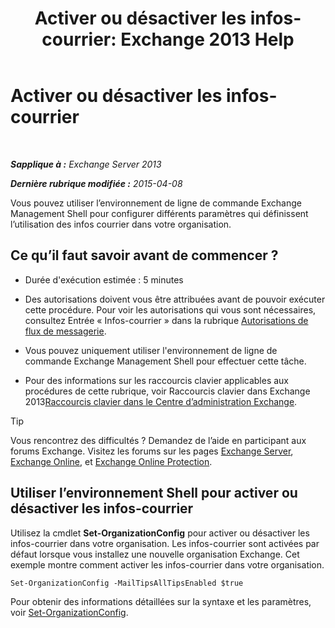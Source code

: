 ﻿---
title: 'Activer ou désactiver les infos-courrier: Exchange 2013 Help'
TOCTitle: Activer ou désactiver les infos-courrier
ms:assetid: 11ad3848-f303-4ad5-a21d-9b0883db4bda
ms:mtpsurl: https://technet.microsoft.com/fr-fr/library/JJ649321(v=EXCHG.150)
ms:contentKeyID: 50477604
ms.date: 05/23/2018
mtps_version: v=EXCHG.150
ms.translationtype: MT
---

# Activer ou désactiver les infos-courrier

 

_**Sapplique à :** Exchange Server 2013_

_**Dernière rubrique modifiée :** 2015-04-08_

Vous pouvez utiliser l’environnement de ligne de commande Exchange Management Shell pour configurer différents paramètres qui définissent l’utilisation des infos courrier dans votre organisation.

## Ce qu’il faut savoir avant de commencer ?

  - Durée d'exécution estimée : 5 minutes

  - Des autorisations doivent vous être attribuées avant de pouvoir exécuter cette procédure. Pour voir les autorisations qui vous sont nécessaires, consultez Entrée « Infos-courrier » dans la rubrique [Autorisations de flux de messagerie](mail-flow-permissions-exchange-2013-help.md).

  - Vous pouvez uniquement utiliser l'environnement de ligne de commande Exchange Management Shell pour effectuer cette tâche.

  - Pour des informations sur les raccourcis clavier applicables aux procédures de cette rubrique, voir Raccourcis clavier dans Exchange 2013[Raccourcis clavier dans le Centre d’administration Exchange](keyboard-shortcuts-in-the-exchange-admin-center-exchange-online-protection-help.md).

> [!TIP]
> Vous rencontrez des difficultés ? Demandez de l’aide en participant aux forums Exchange. Visitez les forums sur les pages <a href="https://go.microsoft.com/fwlink/p/?linkid=60612">Exchange Server</a>, <a href="https://go.microsoft.com/fwlink/p/?linkid=267542">Exchange Online</a>, et <a href="https://go.microsoft.com/fwlink/p/?linkid=285351">Exchange Online Protection</a>.


## Utiliser l’environnement Shell pour activer ou désactiver les infos-courrier

Utilisez la cmdlet **Set-OrganizationConfig** pour activer ou désactiver les infos-courrier dans votre organisation. Les infos-courrier sont activées par défaut lorsque vous installez une nouvelle organisation Exchange. Cet exemple montre comment activer les infos-courrier dans votre organisation.

    Set-OrganizationConfig -MailTipsAllTipsEnabled $true

Pour obtenir des informations détaillées sur la syntaxe et les paramètres, voir [Set-OrganizationConfig](https://technet.microsoft.com/fr-fr/library/aa997443\(v=exchg.150\)).

